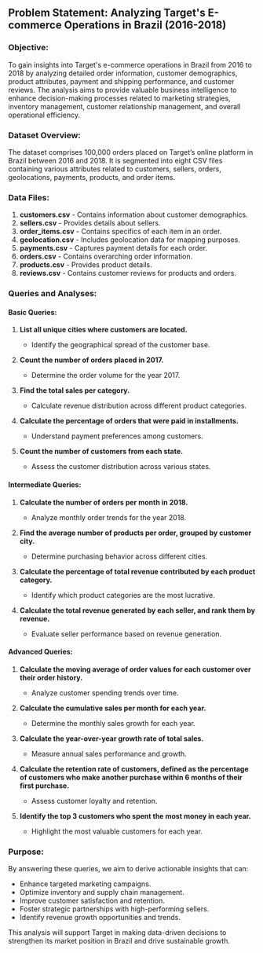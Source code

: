 ## Problem Statement: Analyzing Target's E-commerce Operations in Brazil (2016-2018)

### Objective:
To gain insights into Target's e-commerce operations in Brazil from 2016 to 2018 by analyzing detailed order information, customer demographics, product attributes, payment and shipping performance, and customer reviews. The analysis aims to provide valuable business intelligence to enhance decision-making processes related to marketing strategies, inventory management, customer relationship management, and overall operational efficiency.

### Dataset Overview:
The dataset comprises 100,000 orders placed on Target’s online platform in Brazil between 2016 and 2018. It is segmented into eight CSV files containing various attributes related to customers, sellers, orders, geolocations, payments, products, and order items.

### Data Files:
1. **customers.csv** - Contains information about customer demographics.
2. **sellers.csv** - Provides details about sellers.
3. **order_items.csv** - Contains specifics of each item in an order.
4. **geolocation.csv** - Includes geolocation data for mapping purposes.
5. **payments.csv** - Captures payment details for each order.
6. **orders.csv** - Contains overarching order information.
7. **products.csv** - Provides product details.
8. **reviews.csv** - Contains customer reviews for products and orders.

### Queries and Analyses:

#### Basic Queries:
1. **List all unique cities where customers are located.**
   - Identify the geographical spread of the customer base.

2. **Count the number of orders placed in 2017.**
   - Determine the order volume for the year 2017.

3. **Find the total sales per category.**
   - Calculate revenue distribution across different product categories.

4. **Calculate the percentage of orders that were paid in installments.**
   - Understand payment preferences among customers.

5. **Count the number of customers from each state.**
   - Assess the customer distribution across various states.

#### Intermediate Queries:
1. **Calculate the number of orders per month in 2018.**
   - Analyze monthly order trends for the year 2018.

2. **Find the average number of products per order, grouped by customer city.**
   - Determine purchasing behavior across different cities.

3. **Calculate the percentage of total revenue contributed by each product category.**
   - Identify which product categories are the most lucrative.

4. **Calculate the total revenue generated by each seller, and rank them by revenue.**
   - Evaluate seller performance based on revenue generation.

#### Advanced Queries:
1. **Calculate the moving average of order values for each customer over their order history.**
   - Analyze customer spending trends over time.

2. **Calculate the cumulative sales per month for each year.**
   - Determine the monthly sales growth for each year.

3. **Calculate the year-over-year growth rate of total sales.**
   - Measure annual sales performance and growth.

4. **Calculate the retention rate of customers, defined as the percentage of customers who make another purchase within 6 months of their first purchase.**
   - Assess customer loyalty and retention.

5. **Identify the top 3 customers who spent the most money in each year.**
   - Highlight the most valuable customers for each year.

### Purpose:
By answering these queries, we aim to derive actionable insights that can:
- Enhance targeted marketing campaigns.
- Optimize inventory and supply chain management.
- Improve customer satisfaction and retention.
- Foster strategic partnerships with high-performing sellers.
- Identify revenue growth opportunities and trends.

This analysis will support Target in making data-driven decisions to strengthen its market position in Brazil and drive sustainable growth.
